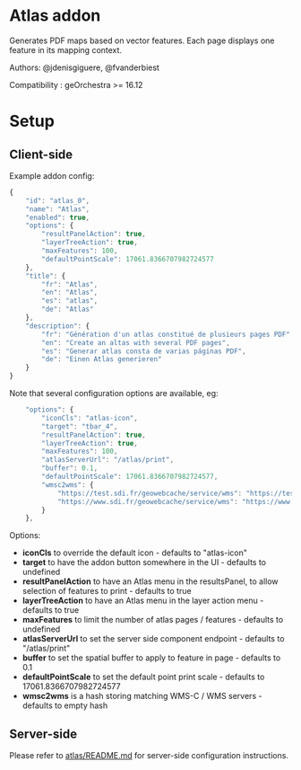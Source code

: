 # Atlas addon 

Generates PDF maps based on vector features. Each page displays one feature in its mapping context.

Authors: @jdenisgiguere, @fvanderbiest

Compatibility :  geOrchestra >= 16.12

# Setup

## Client-side

Example addon config:

```js
{
    "id": "atlas_0",
    "name": "Atlas",
    "enabled": true,
    "options": {
        "resultPanelAction": true,
        "layerTreeAction": true,
        "maxFeatures": 100,
        "defaultPointScale": 17061.8366707982724577
    },
    "title": {
        "fr": "Atlas",
        "en": "Atlas",
        "es": "atlas",
        "de": "Atlas"
    },
    "description": {
        "fr": "Génération d'un atlas constitué de plusieurs pages PDF",
        "en": "Create an altas with several PDF pages",
        "es": "Generar atlas consta de varias páginas PDF",
        "de": "Einen Atlas generieren"
    }
}
```

Note that several configuration options are available, eg:
```js
    "options": {
        "iconCls": "atlas-icon",
        "target": "tbar_4",
        "resultPanelAction": true,
        "layerTreeAction": true,
        "maxFeatures": 100,
        "atlasServerUrl": "/atlas/print",
        "buffer": 0.1,
        "defaultPointScale": 17061.8366707982724577,
        "wmsc2wms": {
            "https://test.sdi.fr/geowebcache/service/wms": "https://test.sdi.fr/geoserver/wms",
            "https://www.sdi.fr/geowebcache/service/wms": "https://www.sdi.fr/geoserver/wms"
        }
    },
```

Options:
 * **iconCls** to override the default icon - defaults to "atlas-icon"
 * **target** to have the addon button somewhere in the UI - defaults to undefined
 * **resultPanelAction** to have an Atlas menu in the resultsPanel, to allow selection of features to print - defaults to true
 * **layerTreeAction** to have an Atlas menu in the layer action menu - defaults to true
 * **maxFeatures** to limit the number of atlas pages / features - defaults to undefined
 * **atlasServerUrl** to set the server side component endpoint - defaults to "/atlas/print"
 * **buffer** to set the spatial buffer to apply to feature in page - defaults to 0.1
 * **defaultPointScale** to set the default point print scale - defaults to 17061.8366707982724577
 * **wmsc2wms** is a hash storing matching WMS-C / WMS servers - defaults to empty hash
        
        
## Server-side

Please refer to [atlas/README.md](/atlas/README.md) for server-side configuration instructions.
